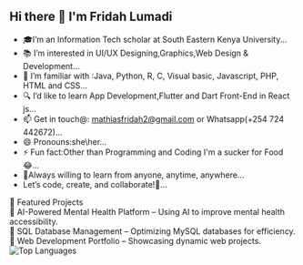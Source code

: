 ## Hi there 👋 I'm Fridah Lumadi

- 🎓I’m  an Information Tech scholar at South Eastern Kenya University...
- 📚 I’m interested in UI/UX Designing,Graphics,Web Design & Development...
- 🏡 I’m familiar with :Java, Python, R, C, Visual basic, Javascript, PHP, HTML and CSS...
- 🔍 I’d like to learn App Development,Flutter and Dart Front-End in React js...
- 📫 Get in touch@: mathiasfridah2@gmail.com or Whatsapp(+254 724 442672)...
- 😄 Pronouns:she\her...
- ⚡ Fun fact:Other than Programming and Coding I'm a sucker for Food😂...
- 🤝Always willing to learn from anyone, anytime, anywhere...
- Let’s code, create, and collaborate!🚀...

📌 Featured Projects<br>
🔹 AI-Powered Mental Health Platform – Using AI to improve mental health accessibility.<br>
🔹 SQL Database Management – Optimizing MySQL databases for efficiency. <br>
🔹 Web Development Portfolio – Showcasing dynamic web projects.<br>
![Top Languages](https://github-readme-stats.vercel.app/api/top-langs/?username=flumadi&layout=compact&theme=radical)


